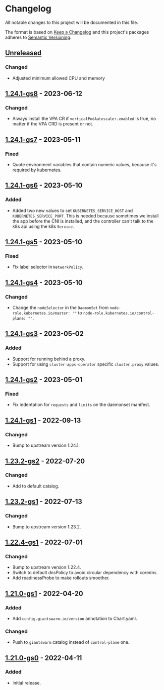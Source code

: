 # Changelog

All notable changes to this project will be documented in this file.

The format is based on [Keep a Changelog](http://keepachangelog.com/en/1.0.0/)
and this project's packages adheres to [Semantic Versioning](http://semver.org/spec/v2.0.0.html).

## [Unreleased]

### Changed

- Adjusted minimum allowed CPU and memory

## [1.24.1-gs8] - 2023-06-12

### Changed

- Always install the VPA CR if `verticalPodAutoscaler.enabled` is true, no matter if the VPA CRD is present or not.

## [1.24.1-gs7] - 2023-05-11

### Fixed

- Quote environment variables that contain numeric values, because it's required by kubernetes.

## [1.24.1-gs6] - 2023-05-10

### Added

- Added two new values to set `KUBERNETES_SERVICE_HOST` and `KUBERNETES_SERVICE_PORT`. This is needed because sometimes we install the app before the CNI is installed, and the controller can't talk to the k8s api using the k8s `Service`.

## [1.24.1-gs5] - 2023-05-10

### Fixed

- Fix label selector in `NetworkPolicy`.

## [1.24.1-gs4] - 2023-05-10

### Changed

- Change the `nodeSelector` in the `DaemonSet` from `node-role.kubernetes.io/master: ""` to `node-role.kubernetes.io/control-plane: ""`.

## [1.24.1-gs3] - 2023-05-02

### Added

- Support for running behind a proxy.
- Support for using `cluster-apps-operator` specific `cluster.proxy` values.

## [1.24.1-gs2] - 2023-05-01

### Fixed

- Fix indentation for `requests` and `limits` on the daemonset manifest.

## [1.24.1-gs1] - 2022-09-13

### Changed

- Bump to upstream version 1.24.1.

## [1.23.2-gs2] - 2022-07-20

### Changed

- Add to default catalog.

## [1.23.2-gs1] - 2022-07-13

### Changed

- Bump to upstream version 1.23.2.

## [1.22.4-gs1] - 2022-07-01

### Changed

- Bump to upstream version 1.22.4.
- Switch to default dnsPolicy to avoid circular dependency with coredns.
- Add readinessProbe to make rollouts smoother.

## [1.21.0-gs1] - 2022-04-20

### Added

- Add `config.giantswarm.io/version` annotation to Chart.yaml.

### Changed

- Push to `giantswarm` catalog instead of `control-plane` one.

## [1.21.0-gs0] - 2022-04-11

### Added

- Initial release.

[Unreleased]: https://github.com/giantswarm/aws-cloud-controller-manager-app/compare/v1.24.1-gs8...HEAD
[1.24.1-gs8]: https://github.com/giantswarm/aws-cloud-controller-manager-app/compare/v1.24.1-gs7...v1.24.1-gs8
[1.24.1-gs7]: https://github.com/giantswarm/aws-cloud-controller-manager-app/compare/v1.24.1-gs6...v1.24.1-gs7
[1.24.1-gs6]: https://github.com/giantswarm/aws-cloud-controller-manager-app/compare/v1.24.1-gs5...v1.24.1-gs6
[1.24.1-gs5]: https://github.com/giantswarm/aws-cloud-controller-manager-app/compare/v1.24.1-gs4...v1.24.1-gs5
[1.24.1-gs4]: https://github.com/giantswarm/aws-cloud-controller-manager-app/compare/v1.24.1-gs3...v1.24.1-gs4
[1.24.1-gs3]: https://github.com/giantswarm/aws-cloud-controller-manager-app/compare/v1.24.1-gs2...v1.24.1-gs3
[1.24.1-gs2]: https://github.com/giantswarm/aws-cloud-controller-manager-app/compare/v1.24.1-gs1...v1.24.1-gs2
[1.24.1-gs1]: https://github.com/giantswarm/aws-cloud-controller-manager-app/compare/v1.23.2-gs2...v1.24.1-gs1
[1.23.2-gs2]: https://github.com/giantswarm/aws-cloud-controller-manager-app/compare/v1.23.2-gs1...v1.23.2-gs2
[1.23.2-gs1]: https://github.com/giantswarm/aws-cloud-controller-manager-app/compare/v1.22.4-gs1...v1.23.2-gs1
[1.22.4-gs1]: https://github.com/giantswarm/aws-cloud-controller-manager-app/compare/v1.21.0-gs1...v1.22.4-gs1
[1.21.0-gs1]: https://github.com/giantswarm/aws-cloud-controller-manager-app/compare/v1.21.0-gs0...v1.21.0-gs1
[1.21.0-gs0]: https://github.com/giantswarm/aws-cloud-controller-manager-app/compare/v0.0.0...v1.21.0-gs0
